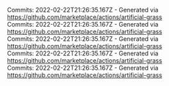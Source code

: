 Commits: 2022-02-22T21:26:35.167Z - Generated via https://github.com/marketplace/actions/artificial-grass
<br>
Commits: 2022-02-22T21:26:35.167Z - Generated via https://github.com/marketplace/actions/artificial-grass
<br>
Commits: 2022-02-22T21:26:35.167Z - Generated via https://github.com/marketplace/actions/artificial-grass
<br>
Commits: 2022-02-22T21:26:35.167Z - Generated via https://github.com/marketplace/actions/artificial-grass
<br>
Commits: 2022-02-22T21:26:35.167Z - Generated via https://github.com/marketplace/actions/artificial-grass
<br>

